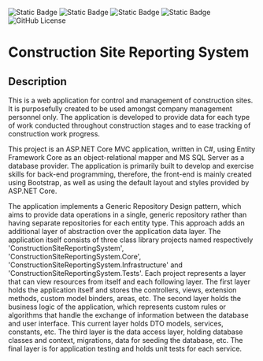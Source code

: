 <img alt="Static Badge" src="https://img.shields.io/badge/C%23-%23512BD4?style=plastic&logo=dotnet"> <img alt="Static Badge" src="https://img.shields.io/badge/ASP.NET_Core_MVC-%23512BD4?style=plastic"> <img alt="Static Badge" src="https://img.shields.io/badge/EF_Core-%23512BD4?style=plastic"> <img alt="Static Badge" src="https://img.shields.io/badge/SQL_Server-%23ef901c?style=plastic">
<img alt="GitHub License" src="https://img.shields.io/github/license/mashape/apistatus?style=plastic">

# Construction Site Reporting System

<h2>Description</h2>
<p>This is a web application for control and management of construction sites. It is purposefully created to be used amongst company management personnel only. The application is developed to provide data for each type of work conducted throughout construction stages and to ease tracking of construction work progress.</p>

<p>This project is an ASP.NET Core MVC application, written in C#, using Entity Framework Core as an object-relational mapper and MS SQL Server as a database provider. The application is primarily built to develop and exercise skills for back-end programming, therefore, the front-end is mainly created using Bootstrap, as well as using the default layout and styles provided by ASP.NET Core.</p>

<p>The application implements a Generic Repository Design pattern, which aims to provide data operations in a single, generic repository rather than having separate repositories for each entity type. This approach adds an additional layer of abstraction over the application data layer. The application itself consists of three class library projects named respectively 'ConstructionSiteReportingSystem', 'ConstructionSiteReportingSystem.Core', 'ConstructionSiteReportingSystem.Infrastructure' and 'ConstructionSiteReportingSystem.Tests'. Each project represents a layer that can view resources from itself and each following layer. The first layer holds the application itself and stores the controllers, views, extension methods, custom model binders, areas, etc. The second layer holds the business logic of the application, which represents custom rules or algorithms that handle the exchange of information between the database and user interface. This current layer holds DTO models, services, constants, etc. The third layer is the data access layer, holding database classes and context, migrations, data for seeding the database, etc. The final layer is for application testing and holds unit tests for each service.</p>
